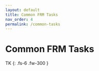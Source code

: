 ```yaml
---
layout: default
title: Common FRM Tasks
nav_order: 4
permalink: /common-tasks
---
```


# Common FRM Tasks

TK
{: .fs-6 .fw-300 }
